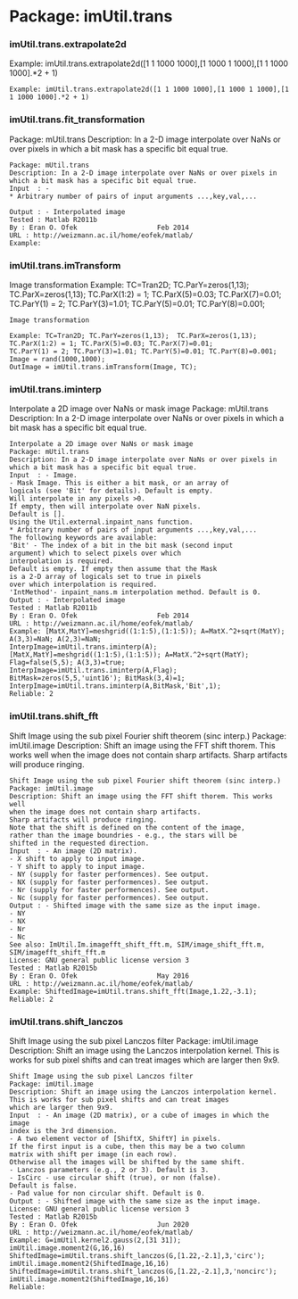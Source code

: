 # Package: imUtil.trans


### imUtil.trans.extrapolate2d

Example: imUtil.trans.extrapolate2d([1 1 1000 1000],[1 1000 1 1000],[1 1 1000 1000].*2 + 1)


    
      
    Example: imUtil.trans.extrapolate2d([1 1 1000 1000],[1 1000 1 1000],[1 1 1000 1000].*2 + 1)  
      
      
### imUtil.trans.fit_transformation

Package: mUtil.trans Description: In a 2-D image interpolate over NaNs or over pixels in which a bit mask has a specific bit equal true.


    
      
    Package: mUtil.trans  
    Description: In a 2-D image interpolate over NaNs or over pixels in  
    which a bit mask has a specific bit equal true.  
    Input  : -  
    * Arbitrary number of pairs of input arguments ...,key,val,...  
      
    Output : - Interpolated image  
    Tested : Matlab R2011b  
    By : Eran O. Ofek                    Feb 2014  
    URL : http://weizmann.ac.il/home/eofek/matlab/  
    Example:  
      
      
      
### imUtil.trans.imTransform

Image transformation Example: TC=Tran2D; TC.ParY=zeros(1,13);  TC.ParX=zeros(1,13); TC.ParX(1:2) = 1; TC.ParX(5)=0.03; TC.ParX(7)=0.01; TC.ParY(1) = 2; TC.ParY(3)=1.01; TC.ParY(5)=0.01; TC.ParY(8)=0.001;


    
    Image transformation  
      
    Example: TC=Tran2D; TC.ParY=zeros(1,13);  TC.ParX=zeros(1,13);  
    TC.ParX(1:2) = 1; TC.ParX(5)=0.03; TC.ParX(7)=0.01;  
    TC.ParY(1) = 2; TC.ParY(3)=1.01; TC.ParY(5)=0.01; TC.ParY(8)=0.001;  
    Image = rand(1000,1000);  
    OutImage = imUtil.trans.imTransform(Image, TC);  
      
      
### imUtil.trans.iminterp

Interpolate a 2D image over NaNs or mask image Package: mUtil.trans Description: In a 2-D image interpolate over NaNs or over pixels in which a bit mask has a specific bit equal true.


    
    Interpolate a 2D image over NaNs or mask image  
    Package: mUtil.trans  
    Description: In a 2-D image interpolate over NaNs or over pixels in  
    which a bit mask has a specific bit equal true.  
    Input  : - Image.  
    - Mask Image. This is either a bit mask, or an array of  
    logicals (see 'Bit' for details). Default is empty.  
    Will interpolate in any pixels >0.  
    If empty, then will interpolate over NaN pixels.  
    Default is [].  
    Using the Util.external.inpaint_nans function.  
    * Arbitrary number of pairs of input arguments ...,key,val,...  
    The following keywords are available:  
    'Bit' - The index of a bit in the bit mask (second input  
    argument) which to select pixels over which  
    interpolation is required.  
    Default is empty. If empty then assume that the Mask  
    is a 2-D array of logicals set to true in pixels  
    over which interpolation is required.  
    'IntMethod'- inpaint_nans.m interpolation method. Default is 0.  
    Output : - Interpolated image  
    Tested : Matlab R2011b  
    By : Eran O. Ofek                    Feb 2014  
    URL : http://weizmann.ac.il/home/eofek/matlab/  
    Example: [MatX,MatY]=meshgrid((1:1:5),(1:1:5)); A=MatX.^2+sqrt(MatY);  
    A(3,3)=NaN; A(2,3)=NaN;  
    InterpImage=imUtil.trans.iminterp(A);  
    [MatX,MatY]=meshgrid((1:1:5),(1:1:5)); A=MatX.^2+sqrt(MatY);  
    Flag=false(5,5); A(3,3)=true;  
    InterpImage=imUtil.trans.iminterp(A,Flag);  
    BitMask=zeros(5,5,'uint16'); BitMask(3,4)=1;  
    InterpImage=imUtil.trans.iminterp(A,BitMask,'Bit',1);  
    Reliable: 2  
      
      
### imUtil.trans.shift_fft

Shift Image using the sub pixel Fourier shift theorem (sinc interp.) Package: imUtil.image Description: Shift an image using the FFT shift thorem. This works well when the image does not contain sharp artifacts. Sharp artifacts will produce ringing.


    
    Shift Image using the sub pixel Fourier shift theorem (sinc interp.)  
    Package: imUtil.image  
    Description: Shift an image using the FFT shift thorem. This works well  
    when the image does not contain sharp artifacts.  
    Sharp artifacts will produce ringing.  
    Note that the shift is defined on the content of the image,  
    rather than the image boundries - e.g., the stars will be  
    shifted in the requested direction.  
    Input  : - An image (2D matrix).  
    - X shift to apply to input image.  
    - Y shift to apply to input image.  
    - NY (supply for faster performences). See output.  
    - NX (supply for faster performences). See output.  
    - Nr (supply for faster performences). See output.  
    - Nc (supply for faster performences). See output.  
    Output : - Shifted image with the same size as the input image.  
    - NY  
    - NX  
    - Nr  
    - Nc  
    See also: ImUtil.Im.imagefft_shift_fft.m, SIM/image_shift_fft.m,  
    SIM/imagefft_shift_fft.m  
    License: GNU general public license version 3  
    Tested : Matlab R2015b  
    By : Eran O. Ofek                    May 2016  
    URL : http://weizmann.ac.il/home/eofek/matlab/  
    Example: ShiftedImage=imUtil.trans.shift_fft(Image,1.22,-3.1);  
    Reliable: 2  
      
      
### imUtil.trans.shift_lanczos

Shift Image using the sub pixel Lanczos filter Package: imUtil.image Description: Shift an image using the Lanczos interpolation kernel. This is works for sub pixel shifts and can treat images which are larger then 9x9.


    
    Shift Image using the sub pixel Lanczos filter  
    Package: imUtil.image  
    Description: Shift an image using the Lanczos interpolation kernel.  
    This is works for sub pixel shifts and can treat images  
    which are larger then 9x9.  
    Input  : - An image (2D matrix), or a cube of images in which the image  
    index is the 3rd dimension.  
    - A two element vector of [ShiftX, ShiftY] in pixels.  
    If the first input is a cube, then this may be a two column  
    matrix with shift per image (in each row).  
    Otherwise all the images will be shifted by the same shift.  
    - Lanczos parameters (e.g., 2 or 3). Default is 3.  
    - IsCirc - use circular shift (true), or non (false).  
    Default is false.  
    - Pad value for non circular shift. Default is 0.  
    Output : - Shifted image with the same size as the input image.  
    License: GNU general public license version 3  
    Tested : Matlab R2015b  
    By : Eran O. Ofek                    Jun 2020  
    URL : http://weizmann.ac.il/home/eofek/matlab/  
    Example: G=imUtil.kernel2.gauss(2,[31 31]);  
    imUtil.image.moment2(G,16,16)  
    ShiftedImage=imUtil.trans.shift_lanczos(G,[1.22,-2.1],3,'circ');  
    imUtil.image.moment2(ShiftedImage,16,16)  
    ShiftedImage=imUtil.trans.shift_lanczos(G,[1.22,-2.1],3,'noncirc');  
    imUtil.image.moment2(ShiftedImage,16,16)  
    Reliable:  
      
